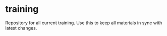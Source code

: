 # training
Repository for all current training.
Use this to keep all materials in sync with latest changes.

